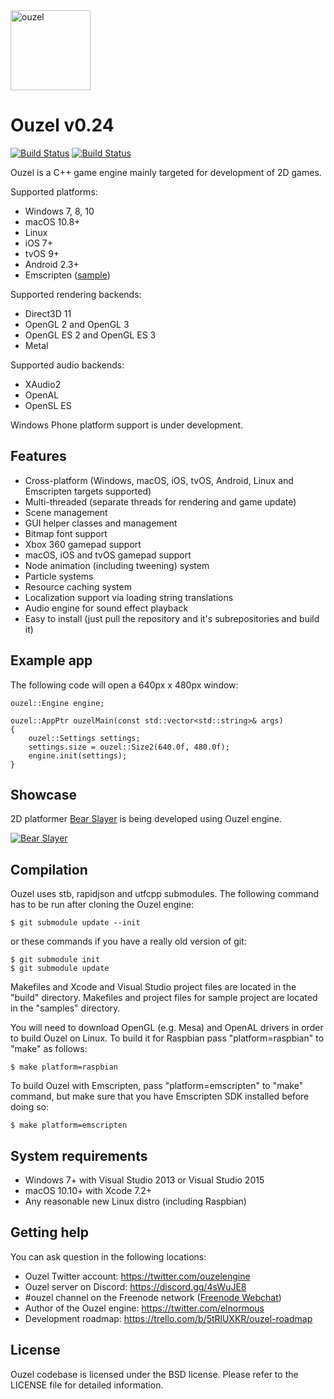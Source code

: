 <img src="https://github.com/elnormous/ouzel/blob/master/img/ouzel.png" alt="ouzel" width=128>

# Ouzel v0.24

[![Build Status](https://api.travis-ci.org/elnormous/ouzel.svg?branch=master)](https://travis-ci.org/elnormous/ouzel) [![Build Status](https://ci.appveyor.com/api/projects/status/dp8av7iegdjs6xuj?svg=true)](https://ci.appveyor.com/project/elnormous/ouzel)

Ouzel is a C++ game engine mainly targeted for development of 2D games.

Supported platforms:

* Windows 7, 8, 10 
* macOS 10.8+
* Linux
* iOS 7+
* tvOS 9+
* Android 2.3+
* Emscripten ([sample](http://www.ouzelengine.org/samples/))

Supported rendering backends:

* Direct3D 11
* OpenGL 2 and OpenGL 3
* OpenGL ES 2 and OpenGL ES 3
* Metal 

Supported audio backends:

* XAudio2
* OpenAL
* OpenSL ES

Windows Phone platform support is under development.

## Features

* Cross-platform (Windows, macOS, iOS, tvOS, Android, Linux and Emscripten targets supported)
* Multi-threaded (separate threads for rendering and game update)
* Scene management
* GUI helper classes and management
* Bitmap font support
* Xbox 360 gamepad support
* macOS, iOS and tvOS gamepad support
* Node animation (including tweening) system
* Particle systems
* Resource caching system
* Localization support via loading string translations
* Audio engine for sound effect playback
* Easy to install (just pull the repository and it's subrepositories and build it)

## Example app

The following code will open a 640px x 480px window:

    ouzel::Engine engine;

    ouzel::AppPtr ouzelMain(const std::vector<std::string>& args)
    {
        ouzel::Settings settings;
        settings.size = ouzel::Size2(640.0f, 480.0f);
        engine.init(settings);
    }

## Showcase

2D platformer [Bear Slayer](http://steamcommunity.com/sharedfiles/filedetails/?id=624656569) is being developed using Ouzel engine.

[![Bear Slayer](https://github.com/elnormous/ouzel/blob/master/img/bearslayer.gif "Bear Slayer")](https://www.youtube.com/watch?v=n-c-7E141kI)

## Compilation

Ouzel uses stb, rapidjson and utfcpp submodules. The following command has to be run after cloning the Ouzel engine:

```
$ git submodule update --init
```

or these commands if you have a really old version of git:

```
$ git submodule init
$ git submodule update
```

Makefiles and Xcode and Visual Studio project files are located in the "build" directory. Makefiles and project files for sample project are located in the "samples" directory.

You will need to download OpenGL (e.g. Mesa) and OpenAL drivers in order to build Ouzel on Linux. To build it for Raspbian pass "platform=raspbian" to "make" as follows:

```
$ make platform=raspbian
```

To build Ouzel with Emscripten, pass "platform=emscripten" to "make" command, but make sure that you have Emscripten SDK installed before doing so:

```
$ make platform=emscripten
```

## System requirements
* Windows 7+ with Visual Studio 2013 or Visual Studio 2015
* macOS 10.10+ with Xcode 7.2+
* Any reasonable new Linux distro (including Raspbian)

## Getting help

You can ask question in the following locations:

* Ouzel Twitter account: https://twitter.com/ouzelengine
* Ouzel server on Discord: https://discord.gg/4sWuJE8
* #ouzel channel on the Freenode network ([Freenode Webchat](http://webchat.freenode.net/?channels=ouzel))
* Author of the Ouzel engine: https://twitter.com/elnormous
* Development roadmap: https://trello.com/b/5tRlUXKR/ouzel-roadmap

## License

Ouzel codebase is licensed under the BSD license. Please refer to the LICENSE file for detailed information.